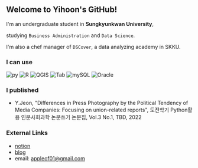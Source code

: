 ## Welcome to Yihoon's GitHub!
I'm an undergraduate student in **Sungkyunkwan University**,

studying `Business Administration` and `Data Science`.

I'm also a chef manager of `DSCover`, a data analyzing academy in SKKU.

### I can use
![py](https://img.shields.io/badge/-Python-F08027)
![R](https://img.shields.io/badge/-R-76AADB)
![QGIS](https://img.shields.io/badge/-QGIS-76A32A)
![Tab](https://img.shields.io/badge/-Tableau-468CBB)
![mySQL](https://img.shields.io/badge/-mySQL-124469)
![Oracle](https://img.shields.io/badge/-Oracle-bb1111)

### I published
- Y.Jeon, "Differences in Press Photography by the Political Tendency of Media Companies: Focusing on union-related reports", 도전학기 Python활용 인문사회과학 논문쓰기 논문집, Vol.3 No.1, TBD, 2022


### External Links
* [notion](https://yihoon.notion.site/Portfolio-4157016c7b5f4fddb292f2bff9f37d65)
* [blog](https://blog.naver.com/appleof01)
* email: appleof01@gmail.com
